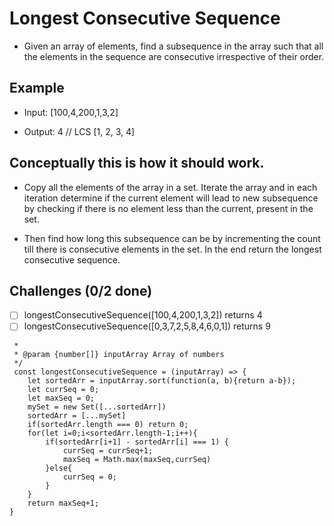 # Longest Consecutive Sequence

- Given an array of elements, find a subsequence in the array such that all the elements in the sequence are consecutive irrespective of their order.

## Example

- Input: [100,4,200,1,3,2]

- Output: 4 // LCS [1, 2, 3, 4]

## Conceptually this is how it should work.
- Copy all the elements of the array in a set. Iterate the array and in each iteration determine if the current element will lead to new subsequence by checking if there is no element less than the current, present in the set. 

- Then find how long this subsequence can be by incrementing the count till there is consecutive elements in the set. In the end return the longest consecutive sequence.

## Challenges (0/2 done)
- [ ] longestConsecutiveSequence([100,4,200,1,3,2]) returns 4
- [ ] longestConsecutiveSequence([0,3,7,2,5,8,4,6,0,1]) returns 9

```/**
 *
 * @param {number[]} inputArray Array of numbers
 */
 const longestConsecutiveSequence = (inputArray) => {
    let sortedArr = inputArray.sort(function(a, b){return a-b});
    let currSeq = 0;
    let maxSeq = 0;
    mySet = new Set([...sortedArr])
    sortedArr = [...mySet]
    if(sortedArr.length === 0) return 0;
    for(let i=0;i<sortedArr.length-1;i++){
        if(sortedArr[i+1] - sortedArr[i] === 1) {
            currSeq = currSeq+1;
            maxSeq = Math.max(maxSeq,currSeq)
        }else{
            currSeq = 0;
        }
    }
    return maxSeq+1;
}
```
